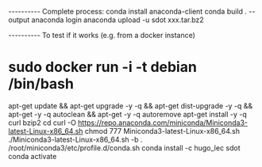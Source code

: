 ---------- Complete process:
conda install anaconda-client
conda build . --output
anaconda login
anaconda upload -u sdot xxx.tar.bz2

---------- To test if it works (e.g. from a docker instance)
# sudo docker run -i -t debian /bin/bash
apt-get update && apt-get upgrade -y -q && apt-get dist-upgrade -y -q && apt-get -y -q autoclean && apt-get -y -q autoremove
apt-get install -y -q curl bzip2
cd
curl -O https://repo.anaconda.com/miniconda/Miniconda3-latest-Linux-x86_64.sh
chmod 777 Miniconda3-latest-Linux-x86_64.sh
./Miniconda3-latest-Linux-x86_64.sh -b
. /root/miniconda3/etc/profile.d/conda.sh
conda install -c hugo_lec sdot
conda activate


